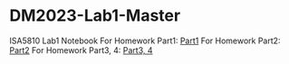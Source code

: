 # DM2023-Lab1-Master
ISA5810 Lab1 Notebook
For Homework Part1: [Part1](DM2023-Lab1-Master.ipynb)
For Homework Part2: [Part2](Homework\DM2023-Lab1-Homework.ipynb)
For Homework Part3, 4: [Part3, 4](Homework\Part3_and_4.ipynb)